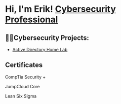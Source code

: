 <h1>Hi, I'm Erik!  <a href="https://www.linkedin.com/in/erik-daniels-3281255b/">Cybersecurity Professional</a>

<h2>👨‍💻Cybersecurity Projects:</h2>


  - [Active Directory Home Lab](https://github.com/URLlab)


<h2>Certificates</h2>

CompTia Security +

JumpCloud Core

Lean Six Sigma





<!--
**joshmadakor1/joshmadakor1** is a ✨ _special_ ✨ repository because its `README.md` (this file) appears on your GitHub profile.

Here are some ideas to get you started:

- 🔭 I’m currently working on ...
- 🌱 I’m currently learning ...
- 👯 I’m looking to collaborate on ...
- 🤔 I’m looking for help with ...
- 💬 Ask me about ...
- 📫 How to reach me: ...
- 😄 Pronouns: ...
- ⚡ Fun fact: ...
